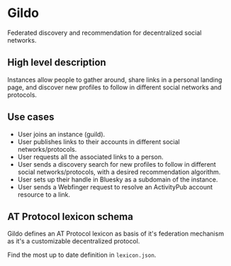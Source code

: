 # Gildo

Federated discovery and recommendation for decentralized social networks.

## High level description

Instances allow people to gather around, share links in a personal landing page, and discover new profiles to follow in different social networks and protocols.

## Use cases

- User joins an instance (guild).
- User publishes links to their accounts in different social networks/protocols.
- User requests all the associated links to a person.
- User sends a discovery search for new profiles to follow in different social networks/protocols, with a desired recommendation algorithm.
- User sets up their handle in Bluesky as a subdomain of the instance.
- User sends a Webfinger request to resolve an ActivityPub account resource to a link.

## AT Protocol lexicon schema

Gildo defines an AT Protocol lexicon as basis of it's federation mechanism as it's a customizable decentralized protocol.

Find the most up to date definition in `lexicon.json`.
